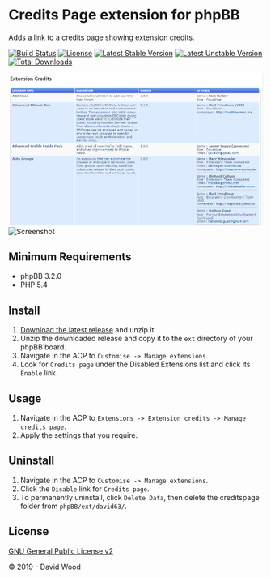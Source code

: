 # Credits Page extension for phpBB

Adds a link to a credits page showing extension credits.

[![Build Status](https://travis-ci.com/david63/creditspage.svg?branch=master)](https://travis-ci.com/david63/creditspage)
[![License](https://poser.pugx.org/david63/creditspage/license)](https://packagist.org/packages/david63/creditspage)
[![Latest Stable Version](https://poser.pugx.org/david63/creditspage/v/stable)](https://packagist.org/packages/david63/creditspage)
[![Latest Unstable Version](https://poser.pugx.org/david63/creditspage/v/unstable)](https://packagist.org/packages/david63/creditspage)
[![Total Downloads](https://poser.pugx.org/david63/creditspage/downloads)](https://packagist.org/packages/david63/creditspage)

![Screenshot](credit_page_user.jpg)
![Screenshot](credit_page_admin.jpg)

## Minimum Requirements
* phpBB 3.2.0
* PHP 5.4

## Install
1. [Download the latest release](https://github.com/david63/creditspage/archive/3.2.zip) and unzip it.
2. Unzip the downloaded release and copy it to the `ext` directory of your phpBB board.
3. Navigate in the ACP to `Customise -> Manage extensions`.
4. Look for `Credits page` under the Disabled Extensions list and click its `Enable` link.

## Usage
1. Navigate in the ACP to `Extensions -> Extension credits -> Manage credits page`.
2. Apply the settings that you require.

## Uninstall
1. Navigate in the ACP to `Customise -> Manage extensions`.
2. Click the `Disable` link for `Credits page`.
3. To permanently uninstall, click `Delete Data`, then delete the creditspage folder from `phpBB/ext/david63/`.

## License
[GNU General Public License v2](http://opensource.org/licenses/GPL-2.0)

© 2019 - David Wood